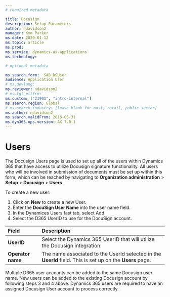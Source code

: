 ```yaml
---
# required metadata

title: Docusign
description: Setup Parameters
author: ndavidson2
manager: Kym Parker
ms.date: 2020-01-12
ms.topic: article
ms.prod: 
ms.service: dynamics-ax-applications
ms.technology: 

# optional metadata

ms.search.form:  SAB_DSUser
audience: Application User
# ms.devlang: 
ms.reviewer: ndavidson2
# ms.tgt_pltfrm: 
ms.custom: ["21901", "intro-internal"]
ms.search.region: Global 
# ms.search.industry: [leave blank for most, retail, public sector]
ms.author: ndavidson2
ms.search.validFrom: 2016-05-31
ms.dyn365.ops.version: AX 7.0.1
---
```


# Users

The Docusign Users page is used to set up all of the users within Dynamics 365 that have access to utilize Docusign signature functionality.  All users who will be involved in submission of documents must be set up within this form, which can be reached by navigating to **Organization administration** > **Setup** > **Docusign** > **Users**


To create a new user:

1.	Click on **New** to create a new User.
2.	Enter the **DocuSign User Name** into the user name field.
3.	In the Dynamices Users fast tab, select Add
4.	Select the D365 UserID to use for the DocuSign account.


| **Field**                         | **Description**                      | 
| :-------------------------------- |:-------------------------------------| 
| **UserID**          | Select the Dynamics 365 UserID that will utilize the Docusign integration.   |
| **Operator name**                | The name associated to the UserId selected in the **UserId** field.  This is set up on the **Users** page.     |
 

Multiple D365 user accounts can be added to the same Docusign user name.  New users can be added to the existing Docusign account by following steps 3 and 4 above. Dynamics 365 users are required to have an assigned Docusign User account to process correctly.

